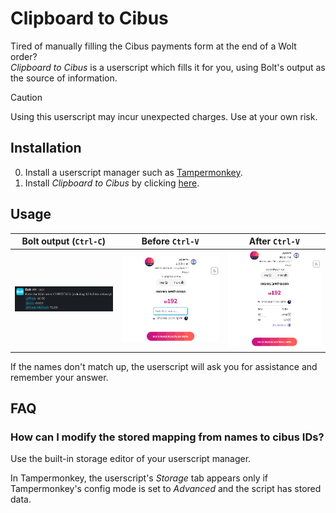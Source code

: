 # Clipboard to Cibus

Tired of manually filling the Cibus payments form at the end of a Wolt order?  
_Clipboard to Cibus_ is a userscript which fills it for you, using Bolt's output as the source of information.

> [!CAUTION]
> Using this userscript may incur unexpected charges. Use at your own risk.

## Installation

0. Install a userscript manager such as [Tampermonkey](https://www.tampermonkey.net/).
1. Install _Clipboard to Cibus_ by clicking [here](https://github.com/ramikg/clipboard-to-cibus/raw/main/clipboard-to-cibus.user.js).

## Usage

| Bolt output (`Ctrl-C`)                    | Before `Ctrl-V`                              | After `Ctrl-V`                             |
|-------------------------------------------|----------------------------------------------|--------------------------------------------|
| ![Bolt output](resources/bolt_output.png) | ![Before Ctrl-V](resources/before_paste.png) | ![After Ctrl-V](resources/after_paste.png) |

If the names don't match up, the userscript will ask you for assistance and remember your answer.

## FAQ

### How can I modify the stored mapping from names to cibus IDs?

Use the built-in storage editor of your userscript manager.

In Tampermonkey, the userscript's _Storage_ tab appears only if Tampermonkey's config mode is set to _Advanced_ and the script has stored data.
